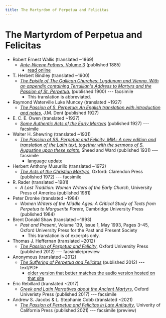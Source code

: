 ```yaml
---
title: The Martyrdom of Perpetua and Felicitas
---
```


# The Martyrdom of Perpetua and Felicitas

* Robert Ernest Wallis (translated ~1869)
  * [*Ante-Nicene Fathers*, Volume 3](anf.html) (published 1885)
    * [read online](https://ccel.org/ccel/schaff/anf03/anf03.vi.vi.html)
* T. Herbert Bindley (translated ~1900)
  * [*The Epistle of The Gallican Churches: Lugdunum and Vienna. With an appendix containing Tertullian's Address to Martyrs and the Passion of St. Perpetua.*](https://archive.org/details/epistleofgallica00tertuoft) (published 1900) --- facsimile
    * This translation is abbreviated.
* Raymond Waterville Luke Muncey (translated ~1927)
  * [*The Passion of S. Perpetua: An English translation with introduction and notes*](perpetua_muncey.html), J.M. Dent (published 1927)
* E. C. E. Owen (translated ~1927)
  * [*Some Authentic Acts of the Early Martyrs*](someauthenticactsoftheearlymartyrs.html) (published 1927) --- facsimile
* Walter H. Shewring (translated ~1931)
  * [*The Passion of SS. Perpetua and Felicity, MM.: A new edition and translation of the Latin text, together with the sermons of S. Augustine upon these saints*](https://archive.org/details/passionofssperpe00perp), Sheed and Ward (published 1931) --- facsimile
    * [language update](https://sourcebooks.fordham.edu/source/perpetua.asp)
* Herbert Anthony Musurillo (translated ~1972)
  * [*The Acts of the Christian Martyrs*](https://archive.org/details/the-acts-of-the-christian-martyrs-by-herbert-anthony-musurillo-z-lib.org), Oxford: Clarendon Press (published 1972) --- facsimile
* R. Rader (translated ~1981)
  * *A Lost Tradition: Women Writers of the Early Church*, University Press of America (published 1981)
* Peter Dronke (translated ~1984)
  * *Women Writers of the Middle Ages: A Critical Study of Texts from Perpetua to Marguerite Porete*, Cambridge University Press (published 1984)
* Brent Donald Shaw (translated ~1993)
  * *Past and Present*, Volume 139, Issue 1, May 1993, Pages 3–45, Oxford University Press for the Past and Present Society
    * This translation is of excerpts only.
* Thomas J. Heffernan (translated ~2012)
  * [*The Passion of Perpetua and Felicity*](https://books.google.com/books?id=9XA0xaGW1t8C), Oxford University Press (published 2012) --- facsimile/preview
* Anonymous (translated ~2012)
  * [*The Suffering of Perpetua and Felicitas*](http://www.biblicalaudio.com/perpetua.htm) (published 2012) --- text/PDF
    * [older version that better matches the audio version hosted on that site](perpetua_biblicalaudio_2016.pdf)
* Éric Rebillard (translated ~2017)
  * [*Greek and Latin Narratives about the Ancient Martyrs*](https://archive.org/details/rebillard-greek-and-latin-narratives-about-the-ancient-martyrs), Oxford Univeristy Press (published 2017) --- facsimile
* Andrew S. Jacobs & L. Stephanie Cobb (translated ~2021)
  * [*The Passion of Perpetua and Felicitas in Late Antiquity*](https://www.google.com/books/edition/The_Passion_of_Perpetua_and_Felicitas_in/vei6EAAAQBAJ), Univerity of California Press (published 2021) --- facsimile (preview)

